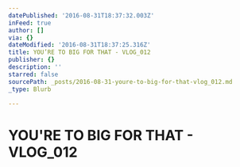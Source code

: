 ```yaml
---
datePublished: '2016-08-31T18:37:32.003Z'
inFeed: true
author: []
via: {}
dateModified: '2016-08-31T18:37:25.316Z'
title: YOU’RE TO BIG FOR THAT - VLOG_012
publisher: {}
description: ''
starred: false
sourcePath: _posts/2016-08-31-youre-to-big-for-that-vlog_012.md
_type: Blurb

---
```

# YOU'RE TO BIG FOR THAT - VLOG\_012